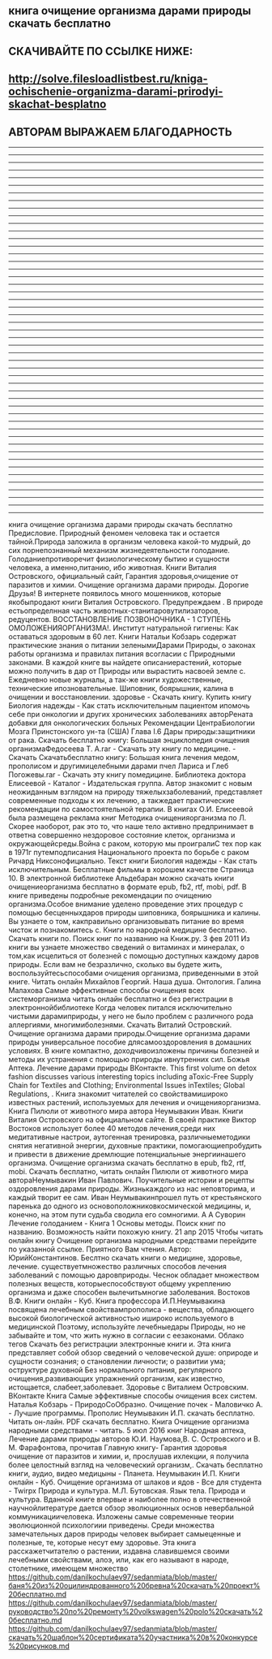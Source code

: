 книга очищение организма дарами природы скачать бесплатно
--------------------------------------------------
СКАЧИВАЙТЕ ПО ССЫЛКЕ НИЖЕ:
--------------------------------------------------
http://solve.filesloadlistbest.ru/kniga-ochischenie-organizma-darami-prirodyi-skachat-besplatno
--------------------------------------------------
АВТОРАМ ВЫРАЖАЕМ БЛАГОДАРНОСТЬ
--------------------------------------------------
--------------------------------------------------
--------------------------------------------------
--------------------------------------------------
--------------------------------------------------
--------------------------------------------------
--------------------------------------------------
--------------------------------------------------
--------------------------------------------------
--------------------------------------------------
--------------------------------------------------
--------------------------------------------------
--------------------------------------------------
--------------------------------------------------
--------------------------------------------------
--------------------------------------------------
--------------------------------------------------
--------------------------------------------------
--------------------------------------------------
--------------------------------------------------
--------------------------------------------------
--------------------------------------------------
--------------------------------------------------
--------------------------------------------------
--------------------------------------------------
--------------------------------------------------
--------------------------------------------------
--------------------------------------------------
--------------------------------------------------
--------------------------------------------------
--------------------------------------------------
--------------------------------------------------
--------------------------------------------------
--------------------------------------------------
--------------------------------------------------
--------------------------------------------------
--------------------------------------------------
--------------------------------------------------
--------------------------------------------------
--------------------------------------------------
--------------------------------------------------
--------------------------------------------------
--------------------------------------------------
--------------------------------------------------
--------------------------------------------------
--------------------------------------------------
--------------------------------------------------
--------------------------------------------------
--------------------------------------------------
--------------------------------------------------
книга очищение организма дарами природы скачать бесплатно Предисловие. Природный феномен человека так и остается тайной.Природа заложила в организм человека какой-то мудрый, до сих порнепознанный механизм жизнедеятельности  голодание. Голоданиепротиворечит физиологическому бытию и сущности человека, а именно,питанию, ибо животная. Книги Виталия Островского, официальный сайт, Гарантия здоровья,очищение от паразитов и химии. Очищение организма дарами природы. Дорогие Друзья! В интернете появилось много мошенников, которые якобыпродают книги Виталия Островского. Предупреждаем . В природе естьопределнная часть животных-станитаровутилизаторов, редуцентов. ВОССТАНОВЛЕНИЕ ПОЗВОНОЧНИКА - 1 СТУПЕНЬ ОМОЛОЖЕНИЯОРГАНИЗМА!. Институт натуральной гигиены: Как оставаться здоровым в 60 лет. Книги Натальи Кобзарь содержат практические знания о питании зеленымиДарами Природы, о законах работы организма и правилах питания всогласии с Природными законами. В каждой книге вы найдете описаниерастений, которые можно получить в дар от Природы или вырастить насвоей земле с. Ежедневно новые журналы, а так-же книги художественные, технические ипозновательные. Шиповник, боярышник, калина в очищении и восстановлении. здоровье - Скачать книгу. Купить книгу Биология надежды - Как стать исключительным пациентом ипомочь себе при онкологии и других хронических заболеваниях авторРената  добавки для онкологических больных Рекомендации ЦентраБиологии Мозга Принстонского ун-та (США) Глава I.6 Дары природы:защитники от рака. Скачать бесплатно книгу: Большая энциклопедия очищения организмаФедосеева Т. А.rar - Скачать эту книгу по медицине. - Скачать  Скачатьбесплатно книгу: Большая книга лечения медом, прополисом и другимицелебными дарами пчел Лариса и Глеб Погожевы.rar - Скачать эту книгу помедицине.
Библиотека доктора Елисеевой - Каталог - Издательская группа. Автор знакомит с новым неожиданным взглядом на природу тяжелыхзаболеваний, представляет современные подходы к их лечению, а такжедает практические рекомендации по самостоятельной терапии. В книгах О.И. Елисеевой была размещена реклама книг Методика очищенияорганизма по Л. Скорее наоборот, рак это то, что наше тело активно предпринимает в ответна совершенно нездоровое состояние клеток, организма и окружающейсреды.Война с раком, которую мы проигралиС тех пор как в 1971г путемподписания Национального проекта по борьбе с раком Ричард Никсонофициально. Текст книги Биология надежды - Как стать исключительным. Бесплатные фильмы в хорошем качестве  Страница 10. В электронной библиотеке Альдебаран можно скачать книги очищениеорганизма бесплатно в формате epub, fb2, rtf, mobi, pdf. В книге приведены подробные рекомендации по очищению организма.Особое внимание уделено проведение этих процедур с помощью бесценныхдаров природы  шиповника, боярышника и калины. Вы узнаете о том, какправильно организовывать питание во время чисток и познакомитесь с. Книги по народной медицине бесплатно. Скачать книги по. Поиск книг по названию на Книж.ру. 3 фев 2011  Из книги вы узнаете множество сведений о витаминах и минералах, о том,как исцелиться от болезней с помощью доступных каждому даров природы. Если вам не безразлично, сколько вы будете жить, воспользуйтесьспособами очищения организма, приведенными в этой книге.
Читать онлайн Михайлов Георгий. Наша душа. Онтология. Галина Малахова Самые эффективные способы очищения всех системорганизма  читать онлайн бесплатно и без регистрации в электроннойбиблиотеке  Когда человек питался исключительно чистыми дарамиприроды, у него не было проблем с различного рода аллергиями, многимиболезнями. Скачать Виталий Островский. Очищение организма дарами природы.Очищение организма дарами природы  универсальное пособие длясамооздоровления в домашних условиях. В книге компактно, доходчивоизложены причины болезней и методы их устранения с помощью природы ивнутренних сил. Божья Аптека. Лечение дарами природы  ВКонтакте. This first volume on detox fashion discusses various interesting topics including aToxic-Free Supply Chain for Textiles and Clothing; Environmental Issues inTextiles; Global Regulations, . Книга знакомит читателей со свойствамишироко известных растений, используемых для лечения и очищенияорганизма. Книга Пилюли от животного мира автора Неумывакин Иван. Книги Виталия Островского на официальном сайте. В своей практике Виктор Востоков использует более 40 методов лечения,среди них медитативные настрои, аутогенная тренировка, различныеметодики снятия негативной энергии, духовные практики, помогающиепробудить и привести в движение дремлющие потенциальные энергиинашего организма. Очищение организма  скачать бесплатно в epub, fb2, rtf, mobi. Скачать бесплатно, читать онлайн Пилюли от животного мира автораНеумывакин Иван Павлович.
Поучительные истории и рецепты оздоровления дарами природы. Жизнькаждого из нас неповторима, и каждый творит ее сам. Иван Неумывакинпрошел путь от крестьянского паренька до одного из основоположниковкосмической медицины, и, конечно, на этом пути судьба сводила его сомногими. А А Суворин Лечение голоданием - Книга 1 Основы методы. Поиск книг по названию. Возможность найти похожую книгу. 21 апр 2015  Чтобы читать онлайн книгу  Очищение организма народными средствами перейдите по указанной ссылке. Приятного Вам чтения. Автор: ЮрийКонстантинов. Беслтно скачать книги о медицине, здоровье, лечение.  существуетмножество различных способов лечения заболеваний с помощью даровприроды. Чеснок обладает множеством полезных веществ, которыеспособствуют общему укреплению организма и даже способен вылечитьмногие заболевания. Востоков В.Ф. Книги онлайн - Куб. Книга профессора И.П.Неумывакина посвящена лечебным свойствампрополиса - вещества, обладающего высокой биологической активностью ишироко используемого в медицинской  Поэтому, используйте лечебныедары Природы, но не забывайте и том, что жить нужно в согласии с еезаконами. Облако тегов  Скачать без регистрации электронные книги и. Эта книга представляет собой обзор сведений о человеческой душе: оприроде и сущности сознания; о становлении личности; о развитии ума; оструктуре духовной  Без нормального питания, регулярного очищения,развивающих упражнений организм, как известно, истощается, слабеет,заболевает. Здоровье с Виталием Островским.  ВКонтакте
Книга Самые эффективные способы очищения всех систем. Наталья Кобзарь - ПриродоСоОбразно. Очищение почек - Маловичко А.   - Лучшие программы. Прополис Неумывакин И.П. скачать бесплатно. Читать он-лайн. PDF скачать бесплатно. Книга Очищение организма народными средствами - читать. 5 июл 2016   книг Народная аптека, Лечение дарами природы авторов Ю.И. Наумова,В. С. Островского и В. М. Фарафонтова, прочитав Главную книгу- Гарантия здоровья  очищение от паразитов и химии, и, прослушав ихлекции, я получила более целостный взгляд на человеческий организм,. Cкачать бесплатно книги, аудио, видео медицыны - Планета. Неумывакин И.П. Книги онлайн - Куб. Очищение организма от шлаков и ядов - Все для студента - Twirpx
Природа и культура. М.Л. Бутовская. Язык тела. Природа и культура. Вданной книге впервые и наиболее полно в отечественной научнойлитературе дается обзор эволюционных основ невербальной коммуникациичеловека. Изложены самые современные теории эволюционной психологиии приведены. Среди множества замечательных даров природы человек выбирает самыеценные и полезные, те, которые несут ему здоровье. Эта книга расскажетчитателю о растении, издавна славившемся своими лечебными свойствами, алоэ, или, как его называют в народе, столетнике, имеющем множество
https://github.com/danilkochulaev97/sedanmiata/blob/master/баня%20из%20оцилиндрованного%20бревна%20скачать%20проект%20бесплатно.md
https://github.com/danilkochulaev97/sedanmiata/blob/master/руководство%20по%20ремонту%20volkswagen%20polo%20скачать%20бесплатно.md
https://github.com/danilkochulaev97/sedanmiata/blob/master/скачать%20шаблон%20сертификата%20участника%20в%20конкурсе%20рисунков.md